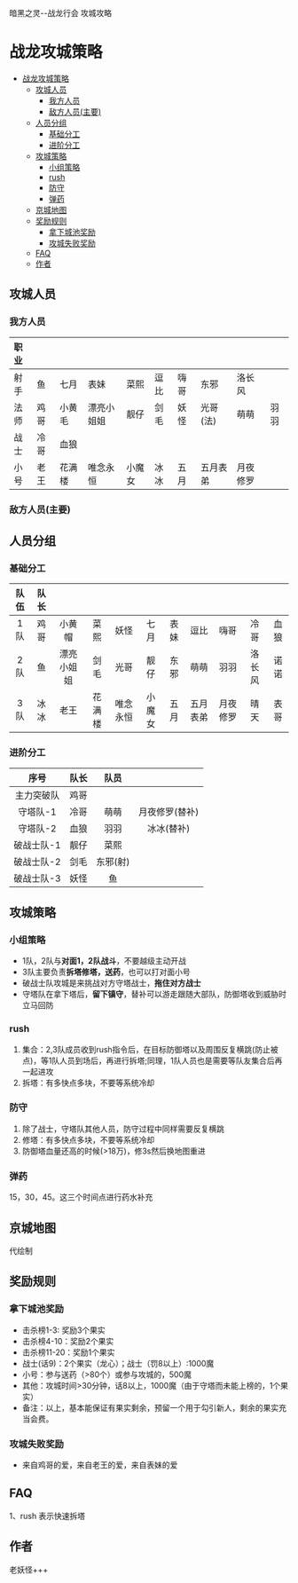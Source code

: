 暗黑之灵--战龙行会
攻城攻略

# 战龙攻城策略

- [战龙攻城策略](#战龙攻城策略)
  - [攻城人员](#攻城人员)
    - [我方人员](#我方人员)
    - [敌方人员(主要)](#敌方人员主要)
  - [人员分组](#人员分组)
    - [基础分工](#基础分工)
    - [进阶分工](#进阶分工)
  - [攻城策略](#攻城策略)
    - [小组策略](#小组策略)
    - [rush](#rush)
    - [防守](#防守)
    - [弹药](#弹药)
  - [京城地图](#京城地图)
  - [奖励规则](#奖励规则)
    - [拿下城池奖励](#拿下城池奖励)
    - [攻城失败奖励](#攻城失败奖励)
  - [FAQ](#faq)
  - [作者](#作者)

## 攻城人员

### 我方人员


|职业||||||||||
|:---|:---|:---|:---|:---|:---|:---|:---|:---|:---|
|射手|鱼|七月|表妹|菜熙|逗比|嗨哥|东邪|洛长风|
|法师|鸡哥|小黄毛|漂亮小姐姐|靓仔|剑毛|妖怪|光哥\(法\)|萌萌|羽羽|诺诺|
|战士|冷哥|血狼|
|小号|老王|花满楼|唯念永恒|小魔女|冰冰|五月|五月表弟|月夜修罗|

### 敌方人员(主要)
<!-- | 职业 |  |  |  |  |  |  ||||||
| :-: | :-: | :-: | :-: | :-: | :-: | :-: | :-: | :-: | :-: | :-: | :-: | :-: | :-: |
| 射手 |
| 法师 |
| 战士 | 
| 小号 | -->

## 人员分组

### 基础分工
|队伍|队长||||||||||
| :-: | :-: | :-: | :-: | :-: | :-: | :-: | :-: | :-: | :-: |  :-: | 
| 1队 | 鸡哥 | 小黄帽 | 菜熙 | 妖怪 | 七月 | 表妹 | 逗比 | 嗨哥 | 冷哥 | 血狼 |
| 2队 | 鱼 | 漂亮小姐姐 | 剑毛 | 光哥 | 靓仔 | 东邪 | 萌萌 |  羽羽 |  洛长风 | 诺诺 |
| 3队 | 冰冰 | 老王 | 花满楼 | 唯念永恒 | 小魔女 | 五月 | 五月表弟 | 月夜修罗 | 晴天 | 表哥 |

### 进阶分工
|序号|队长|队员||
|:---:|:---:|:---:|:---:|
| 主力突破队 | 鸡哥 |  |
| 守塔队-1 | 冷哥 | 萌萌 | 月夜修罗(替补) |
| 守塔队-2 | 血狼 | 羽羽 | 冰冰(替补) |
| 破战士队-1 | 靓仔 |  菜熙 |
| 破战士队-2 | 剑毛 |  东邪(射) | 
| 破战士队-3 | 妖怪 | 鱼 |


## 攻城策略

### 小组策略
* 1队，2队与**对面1，2队战斗**，不要越级主动开战
* 3队主要负责**拆塔修塔，送药**，也可以打对面小号
* 破战士队攻城是来挑战对方守塔战士，**拖住对方战士**
* 守塔队在拿下塔后，**留下镇守**，替补可以游走跟随大部队，防御塔收到威胁时立马回防

### rush
1. 集合：2,3队成员收到rush指令后，在目标防御塔以及周围反复横跳(防止被点)，等1队人员到场后，再进行拆塔;同理，1队人员也是需要等队友集合后再一起进攻
2. 拆塔：有多快点多块，不要等系统冷却

### 防守
1. 除了战士，守塔队其他人员，防守过程中同样需要反复横跳
2. 修塔：有多快点多块，不要等系统冷却
3. 防御塔血量还高的时候(>18万)，修3s然后换地图重进
   
### 弹药
15，30，45。这三个时间点进行药水补充

## 京城地图
代绘制

## 奖励规则

### 拿下城池奖励

* 击杀榜1-3: 奖励3个果实
* 击杀榜4-10：奖励2个果实
* 击杀榜11-20：奖励1个果实
* 战士(话9)：2个果实（龙心）；战士（罚8以上）:1000魔
* 小号：参与送药（>80个）或参与攻城的，500魔
* 其他：攻城时间>30分钟，话8以上，1000魔（由于守塔而未能上榜的，1个果实）
* 备注：以上，基本能保证有果实剩余，预留一个用于勾引新人，剩余的果实充当会费。

### 攻城失败奖励

* 来自鸡哥的爱，来自老王的爱，来自表妹的爱

## FAQ
1、rush
表示快速拆塔

## 作者
老妖怪+++
